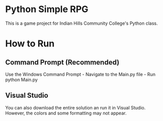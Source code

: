 # Python Simple RPG
This is a game project for Indian Hills Community College's Python class.

# How to Run
## Command Prompt (Recommended)
Use the Windows Command Prompt - Navigate to the Main.py file - Run python Main.py
## Visual Studio
You can also download the entire solution an run it in Visual Studio. However, the colors and some formatting may not appear.
